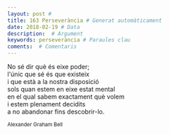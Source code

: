 ```yaml
---
layout: post #
title: 163 Perseverància # Generat automàticament
date: 2018-02-19 # Data
description:  # Argument
keywords: perseverància # Paraules clau
coments:  # Comentaris
---
```


No sé dir què és eixe poder; <br />
l'únic que sé és que existeix <br />
i que està a la nostra disposició <br />
sols quan estem en eixe estat mental <br />
en el qual sabem exactament què volem <br />
i estem plenament decidits <br />
a no abandonar fins descobrir-lo. <br />

<small>Alexander Graham Bell</small>
